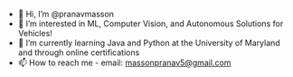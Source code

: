 - 👋 Hi, I’m @pranavmasson
- 👀 I’m interested in ML, Computer Vision, and Autonomous Solutions for Vehicles!
- 🌱 I’m currently learning Java and Python at the University of Maryland and through online certifications
- 📫 How to reach me - email: massonpranav5@gmail.com
